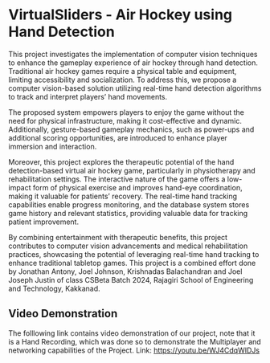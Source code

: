 # VirtualSliders - Air Hockey using Hand Detection
This project investigates the implementation of computer vision techniques to enhance the gameplay experience of air hockey through hand detection. Traditional air hockey
games require a physical table and equipment, limiting accessibility and socialization. To address this, we propose a computer vision-based solution utilizing real-time hand
detection algorithms to track and interpret players’ hand movements.

The proposed system empowers players to enjoy the game without the need for physical infrastructure, making it cost-effective and dynamic. Additionally, gesture-based gameplay mechanics, such as power-ups and additional scoring opportunities, are introduced
to enhance player immersion and interaction.

Moreover, this project explores the therapeutic potential of the hand detection-based virtual air hockey game, particularly in physiotherapy and rehabilitation settings. The
interactive nature of the game offers a low-impact form of physical exercise and improves hand-eye coordination, making it valuable for patients’ recovery. The real-time hand tracking capabilities enable progress monitoring, and the database system stores game
history and relevant statistics, providing valuable data for tracking patient improvement.

By combining entertainment with therapeutic benefits, this project contributes to computer vision advancements and medical rehabilitation practices, showcasing the potential
of leveraging real-time hand tracking to enhance traditional tabletop games.
This project is a combined effort done by Jonathan Antony, Joel Johnson, Krishnadas Balachandran and Joel Joseph Justin of class CSBeta Batch 2024, Rajagiri School of Engineering and Technology, Kakkanad.

## Video Demonstration
The folllowing link contains video demonstration of our project, note that it is a Hand Recording, which was done so to demonstrate the Multiplayer and networking capabilities of the Project.
Link: https://youtu.be/WJ4CdqWIDJs 
